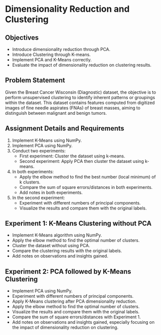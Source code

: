 # Dimensionality Reduction and Clustering

## Objectives
- Introduce dimensionality reduction through PCA.
- Introduce Clustering through K-means.
- Implement PCA and K-Means correctly.
- Evaluate the impact of dimensionality reduction on clustering results.

## Problem Statement
Given the Breast Cancer Wisconsin (Diagnostic) dataset, the objective is to perform unsupervised clustering to identify inherent patterns or groupings within the dataset. This dataset contains features computed from digitized images of fine needle aspirates (FNAs) of breast masses, aiming to distinguish between malignant and benign tumors.

## Assignment Details and Requirements
1. Implement K-Means using NumPy.
2. Implement PCA using NumPy.
3. Conduct two experiments:
    - First experiment: Cluster the dataset using k-means.
    - Second experiment: Apply PCA then cluster the dataset using k-means.
4. In both experiments:
    - Apply the elbow method to find the best number (local minimum) of k clusters.
    - Compare the sum of square errors/distances in both experiments.
    - Add notes in both experiments.
5. In the second experiment:
    - Experiment with different numbers of principal components.
    - Visualize the results and compare them with the original labels.

## Experiment 1: K-Means Clustering without PCA
- Implement K-Means algorithm using NumPy.
- Apply the elbow method to find the optimal number of clusters.
- Cluster the dataset without using PCA.
- Compare the clustering results with the original labels.
- Add notes on observations and insights gained.

## Experiment 2: PCA followed by K-Means Clustering
- Implement PCA using NumPy.
- Experiment with different numbers of principal components.
- Apply K-Means clustering after PCA dimensionality reduction.
- Apply the elbow method to find the optimal number of clusters.
- Visualize the results and compare them with the original labels.
- Compare the sum of square errors/distances with Experiment 1.
- Add notes on observations and insights gained, especially focusing on the impact of dimensionality reduction on clustering.
